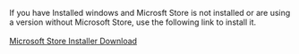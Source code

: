 
If you have Installed windows and Microsft Store is not installed or are using a version without Microsoft Store, use the following link to install it.</br></br>
[Microsoft Store Installer Download](https://github.com/lixuy/LTSB-Add-MicrosoftStore/archive/2016.zip)
